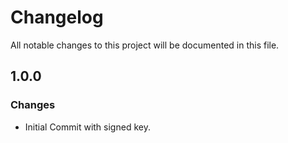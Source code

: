 # Changelog

All notable changes to this project will be documented in this file.

## 1.0.0
### Changes
- Initial Commit with signed key.